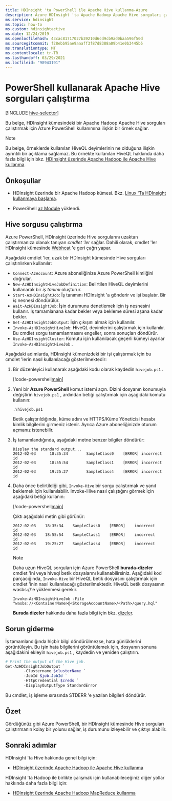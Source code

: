 ```yaml
---
title: HDInsight 'ta PowerShell ile Apache Hive kullanma-Azure
description: Azure HDInsight 'ta Apache Hadoop Apache Hive sorguları çalıştırmak için PowerShell 'i kullanma
ms.service: hdinsight
ms.topic: how-to
ms.custom: hdinsightactive
ms.date: 12/24/2019
ms.openlocfilehash: 43cac81717027b39210d6cd9cb9ad0baa596f50d
ms.sourcegitcommit: f28ebb95ae9aaaff3f87d8388a09b41e0b3445b5
ms.translationtype: MT
ms.contentlocale: tr-TR
ms.lasthandoff: 03/29/2021
ms.locfileid: "98943191"
---
```

# <a name="run-apache-hive-queries-using-powershell"></a>PowerShell kullanarak Apache Hive sorguları çalıştırma

[!INCLUDE [hive-selector](../../../includes/hdinsight-selector-use-hive.md)]

Bu belge, HDInsight kümesindeki bir Apache Hadoop Apache Hive sorguları çalıştırmak için Azure PowerShell kullanımına ilişkin bir örnek sağlar.

> [!NOTE]  
> Bu belge, örneklerde kullanılan HiveQL deyimlerinin ne olduğuna ilişkin ayrıntılı bir açıklama sağlamaz. Bu örnekte kullanılan HiveQL hakkında daha fazla bilgi için bkz. [HDInsight üzerinde Apache Hadoop ile Apache Hive kullanma](hdinsight-use-hive.md).

## <a name="prerequisites"></a>Önkoşullar

* HDInsight üzerinde bir Apache Hadoop kümesi. Bkz. [Linux 'Ta HDInsight kullanmaya başlama](./apache-hadoop-linux-tutorial-get-started.md).

* PowerShell [az Module](/powershell/azure/) yüklendi.

## <a name="run-a-hive-query"></a>Hive sorgusu çalıştırma

Azure PowerShell, HDInsight üzerinde Hive sorgularını uzaktan çalıştırmanıza olanak tanıyan *cmdlet 'ler* sağlar. Dahili olarak, cmdlet 'ler HDInsight kümesinde [Webhcat](https://cwiki.apache.org/confluence/display/Hive/WebHCat) 'e geri çağrı yapar.

Aşağıdaki cmdlet 'ler, uzak bir HDInsight kümesinde Hive sorguları çalıştırılırken kullanılır:

* `Connect-AzAccount`: Azure aboneliğinize Azure PowerShell kimliğini doğrular.
* `New-AzHDInsightHiveJobDefinition`: Belirtilen HiveQL deyimlerini kullanarak bir *iş tanımı* oluşturur.
* `Start-AzHDInsightJob`: İş tanımını HDInsight 'a gönderir ve işi başlatır. Bir *iş* nesnesi döndürülür.
* `Wait-AzHDInsightJob`: İşin durumunu denetlemek için iş nesnesini kullanır. İş tamamlanana kadar bekler veya bekleme süresi aşana kadar bekler.
* `Get-AzHDInsightJobOutput`: İşin çıkışını almak için kullanılır.
* `Invoke-AzHDInsightHiveJob`: HiveQL deyimlerini çalıştırmak için kullanılır. Bu cmdlet sorgu tamamlanmasını engeller, sonra sonuçları döndürür.
* `Use-AzHDInsightCluster`: Komutu için kullanılacak geçerli kümeyi ayarlar `Invoke-AzHDInsightHiveJob` .

Aşağıdaki adımlarda, HDInsight kümenizdeki bir işi çalıştırmak için bu cmdlet 'lerin nasıl kullanılacağı gösterilmektedir:

1. Bir düzenleyici kullanarak aşağıdaki kodu olarak kaydedin `hivejob.ps1` .

    [!code-powershell[main](../../../powershell_scripts/hdinsight/use-hive/use-hive.ps1?range=5-42)]

2. Yeni bir **Azure PowerShell** komut istemi açın. Dizini dosyanın konumuyla değiştirin `hivejob.ps1` , ardından betiği çalıştırmak için aşağıdaki komutu kullanın:

    ```azurepowershell
    .\hivejob.ps1
    ```

    Betik çalıştırıldığında, küme adını ve HTTPS/Küme Yöneticisi hesabı kimlik bilgilerini girmeniz istenir. Ayrıca Azure aboneliğinizde oturum açmanız istenebilir.

3. İş tamamlandığında, aşağıdaki metne benzer bilgiler döndürür:

    ```output
    Display the standard output...
    2012-02-03      18:35:34        SampleClass0    [ERROR] incorrect       id
    2012-02-03      18:55:54        SampleClass1    [ERROR] incorrect       id
    2012-02-03      19:25:27        SampleClass4    [ERROR] incorrect       id
    ```

4. Daha önce belirtildiği gibi, `Invoke-Hive` bir sorgu çalıştırmak ve yanıt beklemek için kullanılabilir. Invoke-Hive nasıl çalıştığını görmek için aşağıdaki betiği kullanın:

    [!code-powershell[main](../../../powershell_scripts/hdinsight/use-hive/use-hive.ps1?range=50-71)]

    Çıktı aşağıdaki metin gibi görünür:

    ```output
    2012-02-03    18:35:34    SampleClass0    [ERROR]    incorrect    id
    2012-02-03    18:55:54    SampleClass1    [ERROR]    incorrect    id
    2012-02-03    19:25:27    SampleClass4    [ERROR]    incorrect    id
    ```

   > [!NOTE]  
   > Daha uzun HiveQL sorguları için Azure PowerShell **burada-dizeler** cmdlet 'Ini veya hiveql betik dosyalarını kullanabilirsiniz. Aşağıdaki kod parçacığında, `Invoke-Hive` bir HiveQL betik dosyasını çalıştırmak için cmdlet 'inin nasıl kullanılacağı gösterilmektedir. HiveQL betik dosyasının wasbs://'e yüklenmesi gerekir.
   >
   > `Invoke-AzHDInsightHiveJob -File "wasbs://<ContainerName>@<StorageAccountName>/<Path>/query.hql"`
   >
   > **Burada dizeler** hakkında daha fazla bilgi için bkz. [dizeler](/powershell/module/microsoft.powershell.core/about/about_quoting_rules#here-strings).

## <a name="troubleshooting"></a>Sorun giderme

İş tamamlandığında hiçbir bilgi döndürülmezse, hata günlüklerini görüntüleyin. Bu işin hata bilgilerini görüntülemek için, dosyanın sonuna aşağıdakini ekleyin `hivejob.ps1` , kaydedin ve yeniden çalıştırın.

```powershell
# Print the output of the Hive job.
Get-AzHDInsightJobOutput `
        -Clustername $clusterName `
        -JobId $job.JobId `
        -HttpCredential $creds `
        -DisplayOutputType StandardError
```

Bu cmdlet, iş işleme sırasında STDERR 'e yazılan bilgileri döndürür.

## <a name="summary"></a>Özet

Gördüğünüz gibi Azure PowerShell, bir HDInsight kümesinde Hive sorguları çalıştırmanın kolay bir yolunu sağlar, iş durumunu izleyebilir ve çıktıyı alabilir.

## <a name="next-steps"></a>Sonraki adımlar

HDInsight 'ta Hive hakkında genel bilgi için:

* [HDInsight üzerinde Apache Hadoop ile Apache Hive kullanma](hdinsight-use-hive.md)

HDInsight 'ta Hadoop ile birlikte çalışmak için kullanabileceğiniz diğer yollar hakkında daha fazla bilgi için:

* [HDInsight üzerinde Apache Hadoop MapReduce kullanma](hdinsight-use-mapreduce.md)
